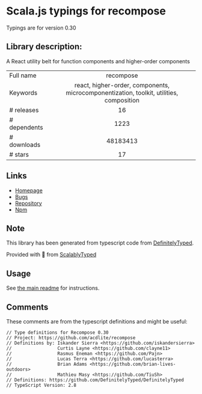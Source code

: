 
# Scala.js typings for recompose

Typings are for version 0.30

## Library description:
A React utility belt for function components and higher-order components

|                    |                 |
| ------------------ | :-------------: |
| Full name          | recompose |
| Keywords           | react, higher-order, components, microcomponentization, toolkit, utilities, composition |
| # releases         | 16 |
| # dependents       | 1223 |
| # downloads        | 48183413 |
| # stars            | 17 |

## Links
- [Homepage](https://github.com/acdlite/recompose)
- [Bugs](https://github.com/acdlite/recompose/issues)
- [Repository](https://github.com/acdlite/recompose)
- [Npm](https://www.npmjs.com/package/recompose)
    


## Note
This library has been generated from typescript code from [DefinitelyTyped](https://definitelytyped.org).

Provided with :purple_heart: from [ScalablyTyped](https://github.com/oyvindberg/ScalablyTyped)

## Usage
See [the main readme](../../readme.md) for instructions.

## Comments

These comments are from the typescript definitions and might be useful:
```
// Type definitions for Recompose 0.30
// Project: https://github.com/acdlite/recompose
// Definitions by: Iskander Sierra <https://github.com/iskandersierra>
//                 Curtis Layne <https://github.com/clayne11>
//                 Rasmus Eneman <https://github.com/Pajn>
//                 Lucas Terra <https://github.com/lucasterra>
//                 Brian Adams <https://github.com/brian-lives-outdoors>
//                 Mathieu Masy <https://github.com/TiuSh>
// Definitions: https://github.com/DefinitelyTyped/DefinitelyTyped
// TypeScript Version: 2.8

```

